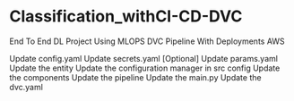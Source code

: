 # Classification_withCI-CD-DVC
End To End DL Project Using MLOPS DVC Pipeline With Deployments  AWS


Update config.yaml
Update secrets.yaml [Optional]
Update params.yaml
Update the entity
Update the configuration manager in src config
Update the components
Update the pipeline
Update the main.py
Update the dvc.yaml